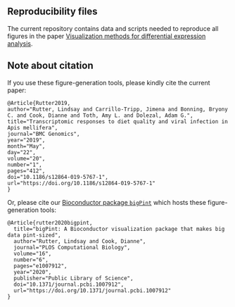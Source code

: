 __Reproducibility files__
---

The current repository contains data and scripts needed to reproduce all figures in the paper [Visualization methods for differential expression analysis](https://doi.org/10.1186/s12859-019-2968-1).

__Note about citation__
---

If you use these figure-generation tools, please kindly cite the current paper:

```
@Article{Rutter2019,
author="Rutter, Lindsay and Carrillo-Tripp, Jimena and Bonning, Bryony C. and Cook, Dianne and Toth, Amy L. and Dolezal, Adam G.",
title="Transcriptomic responses to diet quality and viral infection in Apis mellifera",
journal="BMC Genomics",
year="2019",
month="May",
day="22",
volume="20",
number="1",
pages="412",
doi="10.1186/s12864-019-5767-1",
url="https://doi.org/10.1186/s12864-019-5767-1"
}
```

Or, please cite our [Bioconductor package `bigPint`](https://github.com/lindsayrutter/bigPint) which hosts these figure-generation tools:

```
@Article{rutter2020bigpint,
  title="bigPint: A Bioconductor visualization package that makes big data pint-sized",
  author="Rutter, Lindsay and Cook, Dianne",
  journal="PLOS Computational Biology",
  volume="16",
  number="6",
  pages="e1007912",
  year="2020",
  publisher="Public Library of Science",
  doi="10.1371/journal.pcbi.1007912",
  url="https://doi.org/10.1371/journal.pcbi.1007912"
}
```
